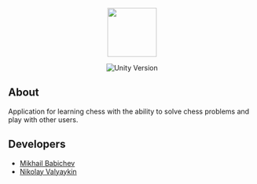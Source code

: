 <p align="center">
      <img src="https://user-images.githubusercontent.com/94113684/217728774-b8d83a98-36a3-47d7-a6ac-6676c2ab5169.png" width="100">
</p>


<p align="center">
   <img src="https://storage.googleapis.com/flutter_infra_release/releases/stable/windows/flutter_windows_3.7.2-stable.zip" alt="Unity Version">
</p>

## About

Application for learning chess with the ability to solve chess problems and play with other users.

## Developers

- [Mikhail Babichev](https://github.com/Mikhailli)
- [Nikolay Valyaykin](https://github.com/deadcat76)
